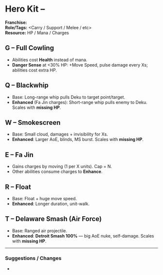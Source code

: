 # Hero Kit – <Name>

**Franchise:** <Anime>  
**Role/Tags:** <Carry / Support / Melee / etc>  
**Resource:** HP / Mana / Charges

## G – Full Cowling
- Abilities cost **Health** instead of mana.
- **Danger Sense** at <30% HP: +Move Speed, pulse damage every Xs; abilities cost extra HP.

## Q – Blackwhip
- Base: Long-range whip pulls Deku to target point/target.
- **Enhanced** (Fa Jin charges): Short-range whip pulls enemy to Deku. Scales with **missing HP**.

## W – Smokescreen
- Base: Small cloud, damages + invisibility for Xs.
- **Enhanced**: Larger AoE, blinds, MS burst. Scales with **missing HP**.

## E – Fa Jin
- Gains charges by moving (1 per X units). Cap = N.
- Other abilities consume charges to **Enhance**.

## R – Float
- Base: Float + huge move speed.
- **Enhanced**: Longer duration, unit-walk.

## T – Delaware Smash (Air Force)
- Base: Ranged air projectile.
- **Enhanced**: **Detroit Smash 100%** — big AoE nuke, self-damage. Scales with **missing HP**.

---

### Suggestions / Changes
- <your notes here>